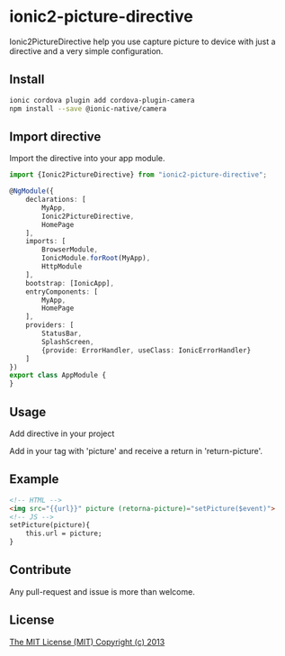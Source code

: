 # ionic2-picture-directive

Ionic2PictureDirective help you use capture picture to device with just a directive and a very simple configuration.

## Install

```bash
ionic cordova plugin add cordova-plugin-camera
npm install --save @ionic-native/camera
```

## Import directive

Import the directive into your app module.

```typescript
import {Ionic2PictureDirective} from "ionic2-picture-directive";

@NgModule({
    declarations: [
        MyApp,
        Ionic2PictureDirective,
        HomePage
    ],
    imports: [
        BrowserModule,
        IonicModule.forRoot(MyApp),
        HttpModule
    ],
    bootstrap: [IonicApp],
    entryComponents: [
        MyApp,
        HomePage
    ],
    providers: [
        StatusBar,
        SplashScreen,
        {provide: ErrorHandler, useClass: IonicErrorHandler}        
    ]
})
export class AppModule {
}
```

## Usage

Add directive in your project

Add in your tag with 'picture' and receive a return in 'return-picture'.


## Example

```html
<!-- HTML -->
<img src="{{url}}" picture (retorna-picture)="setPicture($event)">
<!-- JS -->
setPicture(picture){
    this.url = picture;
}
```

## Contribute

Any pull-request and issue is more than welcome.

## License

[The MIT License (MIT) Copyright (c) 2013](http://opensource.org/licenses/MIT) 
 